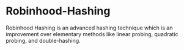 # Robinhood-Hashing
Robinhood Hashing is an advanced hashing technique which is an improvement over elementary methods like linear probing, quadratic probing, and double-hashing.
